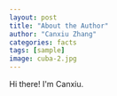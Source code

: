 ```yaml
---
layout: post
title: "About the Author"
author: "Canxiu Zhang"
categories: facts
tags: [sample]
image: cuba-2.jpg
---
```


Hi there! I'm Canxiu.

